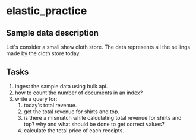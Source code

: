 # elastic_practice

## Sample data description
Let's consider a small show cloth store.
The data represents all the sellings made by the cloth store today.

## Tasks

1. ingest the sample data using bulk api.
1. how to count the number of documents in an index?
1. write a query for:
    1. today's total revenue.
    1. get the total revenue for shirts and top.
    1. is there a mismatch while calculating total revenue for shirts and top? why and what should be done to get correct values?
    1. calculate the total price of each receipts.
